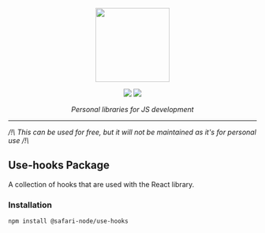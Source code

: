 <p align="center">
    <img width="150" src="https://avatars.githubusercontent.com/u/88612813">
</p>
<div align="center">
    <a href="https://dotnet.microsoft.com/en-us/"><img src="https://img.shields.io/badge/Typescript-blue.svg"></a>
<a href="https://dotnet.microsoft.com/en-us/"><img src="https://img.shields.io/badge/Javascript-yellow.svg"></a>
</div>

<p align="center">
    <em>Personal libraries for JS development </em>
</p>

---

_/!\ This can be used for free, but it will not be maintained as it's for personal use /!\\_

## Use-hooks Package

A collection of hooks that are used with the React library.

### Installation

```bash
npm install @safari-node/use-hooks
```

